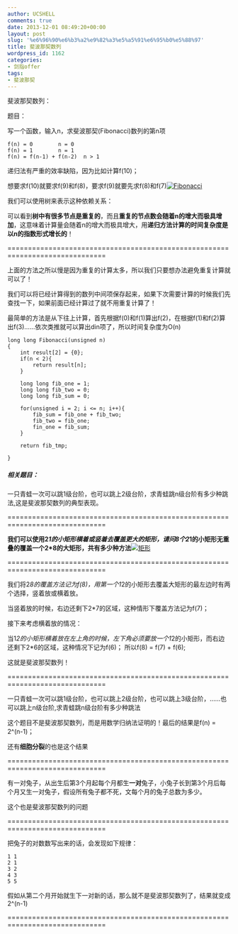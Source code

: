 ```yaml
---
author: UCSHELL
comments: true
date: 2013-12-01 08:49:20+00:00
layout: post
slug: '%e6%96%90%e6%b3%a2%e9%82%a3%e5%a5%91%e6%95%b0%e5%88%97'
title: 斐波那契数列
wordpress_id: 1162
categories:
- 剑指offer
tags:
- 斐波那契
---
```


斐波那契数列：

题目：

写一个函数，输入n，求斐波那契(Fibonacci)数列的第n项

    
    f(n) = 0		n = 0
    f(n) = 1		n = 1
    f(n) = f(n-1) + f(n-2)	n > 1


递归法有严重的效率缺陷，因为比如计算f(10)；

想要求f(10)就要求f(9)和f(8)，要求f(9)就要先求f(8)和f(7)[![Fibonacci](http://ucshell.com/wp-content/uploads/2013/12/Fibonacci-300x181.png)](http://ucshell.com/wp-content/uploads/2013/12/Fibonacci.png)

我们可以使用树来表示这种依赖关系：

可以看到**树中有很多节点是重复的**，而且**重复的节点数会随着n的增大而极具增加**，这意味着计算量会随着n的增大而极具增大，用**递归方法计算的时间复杂度是以n的指数形式增长的**！

==============================================================================

上面的方法之所以慢是因为重复的计算太多，所以我们只要想办法避免重复计算就可以了！

我们可以将已经计算得到的数列中间项保存起来，如果下次需要计算的时候我们先查找一下，如果前面已经计算过了就不用重复计算了！

最简单的方法是从下往上计算，首先根据f(0)和f(1)算出f(2)，在根据f(1)和f(2)算出f(3)……依次类推就可以算出din项了，所以时间复杂度为O(n)

    
    long long Fibonacci(unsigned n)
    {
    	int result[2] = {0};
    	if(n < 2){
    		return result[n];
    	}
    
    	long long fib_one = 1;
    	long long fib_two = 0;
    	long long fib_sum = 0;
    
    	for(unsigned i = 2; i <= n; i++){
    		fib_sum = fib_one + fib_two;
    		fib_two = fib_one;
    		fin_one = fib_sum;
    	}
    
    	return fib_tmp;
    
    }


##### 相关题目：
一只青蛙一次可以跳1级台阶，也可以跳上2级台阶，求青蛙跳n级台阶有多少种跳法,这是斐波那契数列的典型表现。

==============================================================================

**我们可以使用2*1的小矩形横着或竖着去覆盖更大的矩形，请问8个2*1的小矩形无重叠的覆盖一个2*8的大矩形，共有多少种方法**[![矩形](http://ucshell.com/wp-content/uploads/2013/12/矩形-300x92.png)](http://ucshell.com/wp-content/uploads/2013/12/矩形.png)

==============================================================================

我们将2*8的覆盖方法记为f(8)，用第一个1*2的小矩形去覆盖大矩形的最左边时有两个选择，竖着放或横着放。

当竖着放的时候，右边还剩下2*7的区域，这种情形下覆盖方法记为f(7)；

接下来考虑横着放的情况：

当1*2的小矩形横着放在左上角的时候，左下角必须要放一个1*2的小矩形，而右边还剩下2*6的区域，这种情况下记为f(6)；
所以f(8) = f(7) + f(6);

这就是斐波那契数列！

==============================================================================

一只青蛙一次可以跳1级台阶，也可以跳上2级台阶，也可以跳上3级台阶，……也可以跳上n级台阶,求青蛙跳n级台阶有多少种跳法

这个题目不是斐波那契数列，而是用数学归纳法证明的！最后的结果是f(n) = 2^(n-1)；

还有**细胞分裂**的也是这个结果

==============================================================================

有一对兔子，从出生后第3个月起每个月都生**一对**兔子，小兔子长到第3个月后每个月又生一对兔子，假设所有兔子都不死，文每个月的兔子总数为多少。

这个也是斐波那契数列的问题

==============================================================================

把兔子的对数数写出来的话，会发现如下规律：

	1 1
	2 1
	3 2
	4 3
	5 5

假如从第二个月开始就生下一对新的话，那么就不是斐波那契数列了，结果就变成2^(n-1)

==============================================================================
